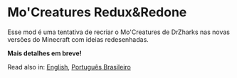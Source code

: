 # Mo'Creatures Redux&Redone

Esse mod é uma tentativa de recriar o Mo'Creatures de DrZharks nas novas versões do Minecraft com ideias redesenhadas.

**Mais detalhes em breve!**

Read also in: [English](../README.md), [Português Brasileiro](./docs/README.PT-BR.md)
